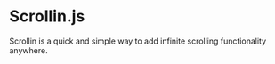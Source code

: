Scrollin.js
===========

Scrollin is a quick and simple way to add infinite scrolling functionality anywhere. 
